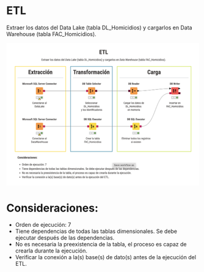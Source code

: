 # ETL
Extraer los datos del Data Lake (tabla DL_Homicidios) y cargarlos en Data Warehouse (tabla FAC_Homicidios).

![ETL](etl_fac_homicidios.png)

# Consideraciones:
- Orden de ejecución: 7
- Tiene dependencias de todas las tablas dimensionales. Se debe ejecutar después de las dependencias.
- No es necesaria la preexistencia de la tabla, el proceso es capaz de crearla durante la ejecución.
- Verificar la conexión a la(s) base(s) de dato(s) antes de la ejecución del ETL.
